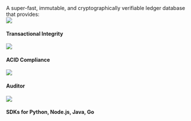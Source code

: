 <page-section id="immudb-features-section">
<i-container>
<i-row>
	<i-column>
			<page-section-header :bottom="2" title="Features">
					A super-fast, immutable, and cryptographically verifiable ledger database that provides:
			</page-section-header>
	</i-column>
</i-row>
<i-row>
	<i-column>
		<div class="immudb-feature cn-bg-brand cn-text-white _display-flex _flex-direction-column">
			<img class="cn-icon" src="/icons/integrity.svg">
			<h4 class="cn-text-white _font-weight-bold _text-center _margin-0 _margin-top-1">
				Transactional Integrity
			</h4>
		</div>
	</i-column>
	<i-column>
		<div class="immudb-feature cn-bg-primary cn-text-white _display-flex _flex-direction-column">
			<img class="cn-icon" src="/icons/acid_compliance.svg">
			<h4 class="cn-text-white _font-weight-bold _text-center _margin-0 _margin-top-1">
				ACID Compliance
			</h4>
		</div>
	</i-column>
</i-row>
<i-row>
	<i-column xs="6" sm="6" md="4" lg="4" xl="4">
		<div class="immudb-feature cn-bg-secondary cn-text-white _display-flex _flex-direction-column">
			<img class="cn-icon" src="/icons/auditor.svg">
			<h4 class="cn-text-white _font-weight-bold _text-center _margin-0 _margin-top-1">
				Auditor
			</h4>
		</div>
	</i-column>
	<i-column xs="6" sm="6" md="8" lg="8" xl="8">
		<div class="immudb-feature cn-bg-cyan cn-text-white _display-flex _flex-direction-column">
			<img class="cn-icon" src="/icons/sdk.svg">
			<h4 class="cn-text-white _font-weight-bold _text-center _margin-0 _margin-top-1">
				SDKs for Python, Node.js, Java, Go
			</h4>
		</div>
	</i-column>
</i-row>
</i-container>
</page-section>
